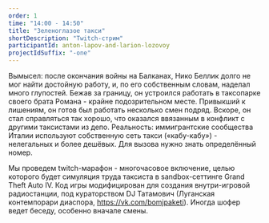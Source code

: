 ```yaml
---
order: 1
time: "14:00 - 14:50"
title: "Зеленоглазое такси"
shortDescription: "Twitch-стрим"
participantId: anton-lapov-and-larion-lozovoy
projectIdSuffix: "-one"
---
```


Вымысел: после окончания войны на Балканах, Нико Беллик долго не мог найти достойную работу, и, по его собственным словам, наделал много глупостей. Бежав за границу, он устроился работать в таксопарке своего брата Романа - крайне подозрительном месте. Привыкший к лишениям, он готов был работать несколько смен подряд. Вскоре, он стал справляться так хорошо, что оказался ввязанным в конфликт с другими таксистами из депо. Реальность: иммигрантские сообщества Италии используют собственную сеть такси («кабу-кабу») - нелегальных и более дешёвых. Для вызова нужно знать определённый номер.

Мы проведем twitch-марафон - многочасовое включение, целью которого будет симуляция труда таксиста в sandbox-сеттинге Grand Theft Auto IV. Код игры модифицирован для создания внутри-игровой радиостанции, под кураторством DJ Татамович (Луганская контемпорари диаспора, https://vk.com/bomjpaketi). Иногда шофер ведет беседу, особенно вначале смены.
